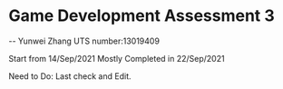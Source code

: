 # Game Development Assessment 3
-- Yunwei Zhang 
   UTS number:13019409
   
Start from 14/Sep/2021
Mostly Completed in 22/Sep/2021

Need to Do: Last check and Edit.
